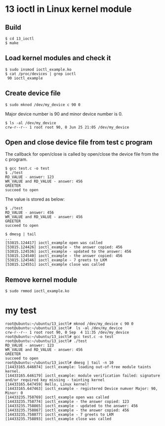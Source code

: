 # 13 ioctl in Linux kernel module
## Build
```
$ cd 13_ioctl
$ make
```

## Load kernel modules and check it
```
$ sudo insmod ioctl_example.ko
$ cat /proc/devices | grep ioctl
 90 ioctl_example
```

## Create device file
```
$ sudo mknod /dev/my_device c 90 0
```
Major device number is 90 and minor device number is 0.
```
$ ls -al /dev/my_device
crw-r--r-- 1 root root 90, 0 Jun 25 21:05 /dev/my_device
```

## Open and close device file from test c program
The callback for open/close is called by open/close the device file from the c program.
```
$ gcc test.c -o test
$ ./test
RD_VALUE - answer: 123
WR_VALUE and RD_VALUE - answer: 456
GREETER
succeed to open
```
The value is stored as below:
```
$ ./test
RD_VALUE - answer: 456
WR_VALUE and RD_VALUE - answer: 456
GREETER
succeed to open
```
```
$ dmesg | tail
...
[53815.124417] ioctl_example open was called
[53815.124426] ioctl_example - the answer copied: 456
[53815.124536] ioctl_example - updated to the answer: 456
[53815.124540] ioctl_example - the answer copied: 456
[53815.124546] ioctl_example - 7 greets to LKM
[53815.124551] ioctl_example close was called
```

## Remove kernel module
```
$ sudo rmmod ioctl_example.ko
```

# my test


```
root@ubuntu:~/ubuntu/13_ioctl# mknod /dev/my_device c 90 0
root@ubuntu:~/ubuntu/13_ioctl#  ls -al /dev/my_device
crw-r--r-- 1 root root 90, 0 Sep  4 11:35 /dev/my_device
root@ubuntu:~/ubuntu/13_ioctl# gcc test.c -o test
root@ubuntu:~/ubuntu/13_ioctl# ./test 
RD_VALUE - answer: 123
WR_VALUE and RD_VALUE - answer: 456
GREETER
succeed to open
root@ubuntu:~/ubuntu/13_ioctl# dmesg | tail -n 10
[14433165.646074] ioctl_example: loading out-of-tree module taints kernel.
[14433165.646179] ioctl_example: module verification failed: signature and/or required key missing - tainting kernel
[14433165.647459] Hello, Linux kernel!
[14433165.647463] ioctl_example - registered Device numver Major: 90, Minor: 0
[14433235.758769] ioctl_example open was called
[14433235.758774] ioctl_example - the answer copied: 123
[14433235.758865] ioctl_example - updated to the answer: 456
[14433235.758867] ioctl_example - the answer copied: 456
[14433235.758877] ioctl_example - 7 greets to LKM
[14433235.758893] ioctl_example close was called
```